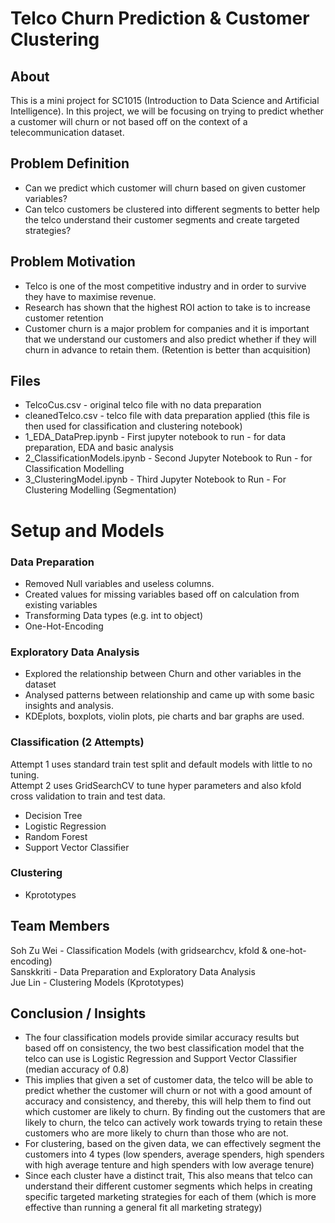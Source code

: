 # Telco Churn Prediction & Customer Clustering

## About
This is a mini project for SC1015 (Introduction to Data Science and Artificial Intelligence). In this project, we will be focusing on trying to predict whether a customer will churn or not based off on the context of a telecommunication dataset.

## Problem Definition
- Can we predict which customer will churn based on given customer variables?
- Can telco customers be clustered into different segments to better help the telco understand their customer segments and create targeted strategies?

## Problem Motivation
- Telco is one of the most competitive industry and in order to survive they have to maximise revenue.
- Research has shown that the highest ROI action to take is to increase customer retention
- Customer churn is a major problem for companies and it is important that we understand our customers and also predict whether if they will churn in advance to retain them. (Retention is better than acquisition)

## Files
- TelcoCus.csv - original telco file with no data preparation  
- cleanedTelco.csv - telco file with data preparation applied (this file is then used for classification and clustering notebook)
- 1_EDA_DataPrep.ipynb - First jupyter notebook to run - for data preparation, EDA and basic analysis
- 2_ClassificationModels.ipynb - Second Jupyter Notebook to Run - for Classification Modelling
- 3_ClusteringModel.ipynb - Third Jupyter Notebook to Run - For Clustering Modelling (Segmentation)


# Setup and Models
### Data Preparation
- Removed Null variables and useless columns.
- Created values for missing variables based off on calculation from existing variables
- Transforming Data types (e.g. int to object)
- One-Hot-Encoding

### Exploratory Data Analysis
- Explored the relationship between Churn and other variables in the dataset
- Analysed patterns between relationship and came up with some basic insights and analysis.
- KDEplots, boxplots, violin plots, pie charts and bar graphs are used.

### Classification (2 Attempts)
Attempt 1 uses standard train test split and default models with little to no tuning.  
Attempt 2 uses GridSearchCV to tune hyper parameters and also kfold cross validation to train and test data.
- Decision Tree
- Logistic Regression
- Random Forest
- Support Vector Classifier

### Clustering
- Kprototypes


## Team Members
Soh Zu Wei - Classification Models (with gridsearchcv, kfold & one-hot-encoding)  
Sanskkriti - Data Preparation and Exploratory Data Analysis  
Jue Lin - Clustering Models (Kprototypes)  

## Conclusion / Insights
- The four classification models provide similar accuracy results but based off on consistency, the two best classification model that the telco can use is Logistic Regression and Support Vector Classifier (median accuracy of 0.8)
- This implies that given a set of customer data, the telco will be able to predict whether the customer will churn or not with a good amount of accuracy and consistency, and thereby, this will help them to find out which customer are likely to churn. By finding out the customers that are likely to churn, the telco can actively work towards trying to retain these customers who are more likely to churn than those who are not.
- For clustering, based on the given data, we can effectively segment the customers into 4 types (low spenders, average spenders, high spenders with high average tenture and high spenders with low average tenure)
- Since each cluster have a distinct trait, This also means that telco can understand their different customer segments which helps in creating specific targeted marketing strategies for each of them (which is more effective than running a general fit all marketing strategy)






